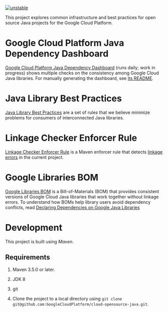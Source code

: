 [![unstable](http://badges.github.io/stability-badges/dist/unstable.svg)](http://github.com/badges/stability-badges)

This project explores common infrastructure and best practices for open source
Java projects for the Google Cloud Platform.

# Google Cloud Platform Java Dependency Dashboard

[Google Cloud Platform Java Dependency Dashboard](
https://storage.googleapis.com/cloud-opensource-java-dashboard/com.google.cloud/libraries-bom/snapshot/index.html)
(runs daily; work in progress) shows multiple checks on the consistency among
Google Cloud Java libraries. For manually generating the dashboard, see
[its README](./dashboard/README.md).

# Java Library Best Practices

[Java Library Best Practices](./docs) are a set of rules
that we believe minimize problems for consumers of interconnected Java
libraries.

# Linkage Checker Enforcer Rule

[Linkage Checker Enforcer Rule](./enforcer-rules) is a Maven enforcer rule that
detects [linkage errors](
./library-best-practices/glossary.md#types-of-conflicts-and-compatibility) in
the current project.

# Google Libraries BOM

[Google Libraries BOM](boms/cloud-oss-bom) is a Bill-of-Materials (BOM) that
provides consistent versions of Google Cloud Java libraries that work together
without linkage errors.
To understand how BOMs help library users avoid dependency conflicts, read
[Declaring Dependencies on Google Java Libraries](DECLARING_DEPENDENCIES.md)

# Development

This project is built using _Maven_.

## Requirements

1. Maven 3.5.0 or later.

1. JDK 8

1. git

1. Clone the project to a local directory using `git clone
   git@github.com:GoogleCloudPlatform/cloud-opensource-java.git`.
